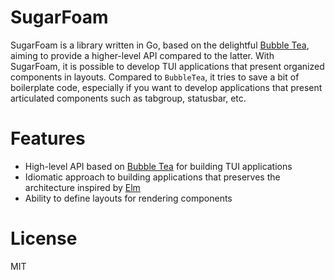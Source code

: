 # SugarFoam

SugarFoam is a library written in Go, based on the delightful [Bubble
Tea](https://github.com/charmbracelet/bubbletea), aiming to provide a higher-level API compared to the latter. With SugarFoam, it is possible to develop TUI applications that present organized components in layouts. Compared to `BubbleTea`, it tries to save a bit of boilerplate code, especially if you want to develop applications that present articulated components such as tabgroup, statusbar, etc.

# Features

- High-level API based on [Bubble
Tea](https://github.com/charmbracelet/bubbletea) for building TUI applications
- Idiomatic approach to building applications that preserves the architecture inspired by [Elm](https://guide.elm-lang.org/architecture/)
- Ability to define layouts for rendering components

# License

MIT
